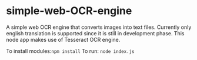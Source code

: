# simple-web-OCR-engine
A simple web OCR engine that converts images into text files. Currently only english translation is supported since it is still in development phase. This node app makes use of Tesseract OCR engine.

To install modules:` npm install `
To run: ` node index.js `
